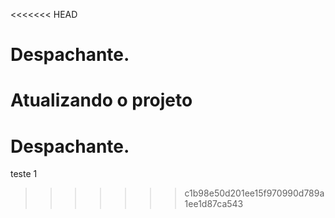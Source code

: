 <<<<<<< HEAD
# Despachante. #
Atualizando o projeto
=======
# Despachante.
teste 1
>>>>>>> c1b98e50d201ee15f970990d789a1ee1d87ca543
